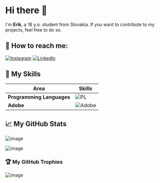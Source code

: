# Hi there 👋

I'm **Erik**, a 18 y.o. student from Slovakia.
If you want to contribute to my projects, feel free to do so.

## :email: How to reach me:

[![Instagram](https://skillicons.dev/icons?i=instagram)](https://www.instagram.com/_.estvrtecky._/)
[![LinkedIn](https://skillicons.dev/icons?i=linkedin)](https://www.linkedin.com/in/erik-%C5%A1tvrteck%C3%BD-9281a6279/)

## :brain: My Skills
| Area | Skills |
| --- | --- |
| **Programming Languages** | ![PL](https://skillicons.dev/icons?i=html,css,js,php,python) |
| **Adobe** | ![Adobe](https://skillicons.dev/icons?i=ps,ai,xd) |

## :chart_with_upwards_trend: My GitHub Stats
![image](https://github-readme-stats-git-masterrstaa-rickstaa.vercel.app/api?username=StratenyNinja)

![image](https://github-readme-stats-git-masterrstaa-rickstaa.vercel.app/api/top-langs/?username=StratenyNinja&layout=compact)

### :trophy: My GitHub Trophies
![image](https://github-profile-trophy.vercel.app/?username=StratenyNinja&theme=dark&no-frame=true&margin-w=10)

<!--
Here are some ideas to get you started:

- 🔭 I’m currently working on ...
- 🌱 I’m currently learning ...
- 👯 I’m looking to collaborate on ...
- 🤔 I’m looking for help with ...
- 💬 Ask me about ...
- ⚡ Fun fact: ...
-->
